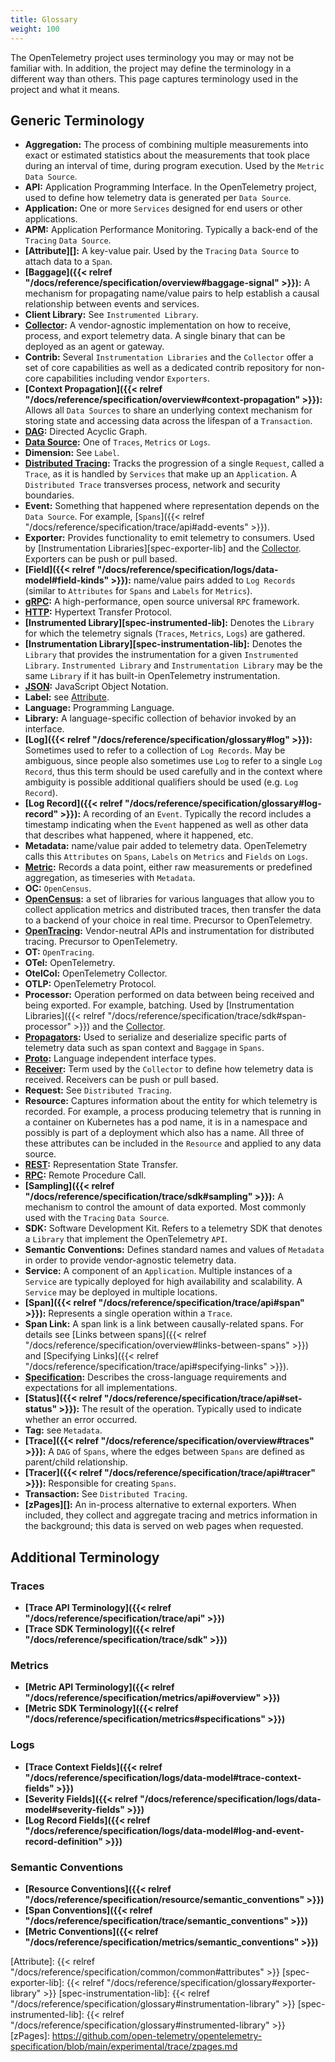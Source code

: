 ```yaml
---
title: Glossary
weight: 100
---
```


The OpenTelemetry project uses terminology you may or may not be familiar with.
In addition, the project may define the terminology in a different way than
others. This page captures terminology used in the project and what it means.

## Generic Terminology

- **Aggregation:** The process of combining multiple measurements into exact or
  estimated statistics about the measurements that took place during an
  interval of time, during program execution. Used by the `Metric` `Data Source`.
- **API:** Application Programming Interface. In the OpenTelemetry project,
  used to define how telemetry data is generated per `Data Source`.
- **Application:** One or more `Services` designed for end users or other applications.
- **APM:** Application Performance Monitoring. Typically a back-end of the
  `Tracing` `Data Source`.
- <a id="attribute"></a>
  **[Attribute][]:** A key-value pair. Used by the `Tracing` `Data Source` to attach data to a `Span`.
- **[Baggage]({{< relref "/docs/reference/specification/overview#baggage-signal" >}}):** A
  mechanism for propagating name/value pairs to help establish a causal
  relationship between events and services.
- **Client Library:** See `Instrumented Library`.
- **[Collector](/docs/collector/):**
  A vendor-agnostic implementation on how to receive, process, and export
  telemetry data. A single binary that can be deployed as an agent or gateway.
- **Contrib:** Several `Instrumentation Libraries` and the `Collector` offer a set
  of core capabilities as well as a dedicated contrib repository for non-core
  capabilities including vendor `Exporters`.
- **[Context
  Propagation]({{< relref "/docs/reference/specification/overview#context-propagation" >}}):**
  Allows all `Data Sources` to share an underlying context mechanism for storing
  state and accessing data across the lifespan of a `Transaction`.
- **[DAG](https://en.wikipedia.org/wiki/Directed_acyclic_graph):** Directed Acyclic Graph.
- **[Data Source](/docs/concepts/data-sources):** One of `Traces`, `Metrics` or `Logs`.
- **Dimension:** See `Label`.
- **[Distributed Tracing](/docs/concepts/data-sources/#traces):**
  Tracks the progression of a single `Request`, called a `Trace`, as it is handled
  by `Services` that make up an `Application`. A `Distributed Trace` transverses
  process, network and security boundaries.
- **Event:** Something that happened where representation depends on the `Data
  Source`. For example,
  [`Spans`]({{< relref "/docs/reference/specification/trace/api#add-events" >}}).
- **Exporter:** Provides functionality to emit telemetry to consumers. Used by
  [Instrumentation Libraries][spec-exporter-lib] and the
  [Collector](/docs/collector/configuration#basics).
  Exporters can be push or pull based.
- **[Field]({{< relref "/docs/reference/specification/logs/data-model#field-kinds" >}}):**
  name/value pairs added to `Log Records` (similar to `Attributes` for `Spans` and
  `Labels` for `Metrics`).
- **[gRPC](https://grpc.io):** A high-performance, open source universal `RPC` framework.
- **[HTTP](https://en.wikipedia.org/wiki/Hypertext_Transfer_Protocol):** Hypertext Transfer Protocol.
- **[Instrumented Library][spec-instrumented-lib]:**
  Denotes the `Library` for which the telemetry signals (`Traces`, `Metrics`, `Logs`)
  are gathered.
- **[Instrumentation Library][spec-instrumentation-lib]:**
  Denotes the `Library` that provides the instrumentation for a given
  `Instrumented Library`. `Instrumented Library` and `Instrumentation Library` may be
  the same `Library` if it has built-in OpenTelemetry instrumentation.
- **[JSON](https://en.wikipedia.org/wiki/JSON):** JavaScript Object Notation.
- **Label:** see [Attribute](#attribute).
- **Language:** Programming Language.
- **Library:** A language-specific collection of behavior invoked by an interface.
- **[Log]({{< relref "/docs/reference/specification/glossary#log" >}}):**
  Sometimes used to refer to a collection of `Log Records`. May be ambiguous,
  since people also sometimes use `Log` to refer to a single `Log Record`, thus
  this term should be used carefully and in the context where ambiguity is
  possible additional qualifiers should be used (e.g. `Log Record`).
- **[Log
  Record]({{< relref "/docs/reference/specification/glossary#log-record" >}}):**
  A recording of an `Event`. Typically the record includes a timestamp indicating
  when the `Event` happened as well as other data that describes what happened,
  where it happened, etc.
- **Metadata:** name/value pair added to telemetry data. OpenTelemetry calls
  this `Attributes` on `Spans`, `Labels` on `Metrics` and `Fields` on `Logs`.
- **[Metric](/docs/concepts/data-sources/#metrics):**
  Records a data point, either raw measurements or predefined aggregation, as
  timeseries with `Metadata`.
- **OC:** `OpenCensus`.
- **[OpenCensus](https://opencensus.io):** a set of libraries for various languages that allow you to
  collect application metrics and distributed traces, then transfer the data to
  a backend of your choice in real time. Precursor to OpenTelemetry.
- **[OpenTracing](https://opentracing.io):** Vendor-neutral APIs and instrumentation for distributed tracing. Precursor to OpenTelemetry.
- **OT:** `OpenTracing`.
- **OTel:** OpenTelemetry.
- **OtelCol:** OpenTelemetry Collector.
- **OTLP:** OpenTelemetry Protocol.
- **Processor:** Operation performed on data between being received and being
  exported. For example, batching. Used by [Instrumentation
  Libraries]({{< relref "/docs/reference/specification/trace/sdk#span-processor" >}})
  and the
  [Collector](/docs/collector/configuration/#processors).
- **[Propagators](/docs/go/instrumentation/#propagators-and-context):** Used to
  serialize and deserialize specific parts of telemetry data such as span
  context and `Baggage` in `Spans`.
- **[Proto](https://github.com/open-telemetry/opentelemetry-proto):** Language independent interface types.
- **[Receiver](/docs/collector/configuration/#receivers):**
  Term used by the `Collector` to define how telemetry data is received.
  Receivers can be push or pull based.
- **Request:** See `Distributed Tracing`.
- **Resource:**
  Captures information about the entity for which telemetry is recorded. For
  example, a process producing telemetry that is running in a container on
  Kubernetes has a pod name, it is in a namespace and possibly is part of a
  deployment which also has a name. All three of these attributes can be
  included in the `Resource` and applied to any data source.
- **[REST](https://en.wikipedia.org/wiki/Representational_state_transfer):** Representation State Transfer.
- **[RPC](https://en.wikipedia.org/wiki/Remote_procedure_call):** Remote Procedure Call.
- **[Sampling]({{< relref "/docs/reference/specification/trace/sdk#sampling" >}}):**
  A mechanism to control the amount of data exported. Most commonly used with
  the `Tracing` `Data Source`.
- **SDK:** Software Development Kit. Refers to a telemetry SDK that denotes a
  `Library` that implement the OpenTelemetry `API`.
- **Semantic Conventions:** Defines standard names and values of `Metadata` in
  order to provide vendor-agnostic telemetry data.
- **Service:** A component of an `Application`. Multiple instances of a
  `Service` are typically deployed for high availability and scalability. A
  `Service` may be deployed in multiple locations.
- **[Span]({{< relref "/docs/reference/specification/trace/api#span" >}}):**
  Represents a single operation within a `Trace`.
- **Span Link:** A span link is a link between causally-related spans. For details see [Links between spans]({{< relref "/docs/reference/specification/overview#links-between-spans" >}}) and [Specifying Links]({{< relref "/docs/reference/specification/trace/api#specifying-links" >}}).
- **[Specification](/docs/concepts/components/#specification):**
  Describes the cross-language requirements and expectations for all
  implementations.
- **[Status]({{< relref "/docs/reference/specification/trace/api#set-status" >}}):**
  The result of the operation. Typically used to indicate whether an error
  occurred.
- **Tag:** see `Metadata`.
- **[Trace]({{< relref "/docs/reference/specification/overview#traces" >}}):**
  A `DAG` of `Spans`, where the edges between `Spans` are defined as
  parent/child relationship.
- **[Tracer]({{< relref "/docs/reference/specification/trace/api#tracer" >}}):**
  Responsible for creating `Spans`.
- **Transaction:** See `Distributed Tracing`.
- **[zPages][]:**
  An in-process alternative to external exporters. When included, they collect
  and aggregate tracing and metrics information in the background; this data is
  served on web pages when requested.

## Additional Terminology

### Traces

- **[Trace API Terminology]({{< relref "/docs/reference/specification/trace/api" >}})**
- **[Trace SDK Terminology]({{< relref "/docs/reference/specification/trace/sdk" >}})**

### Metrics

- **[Metric API Terminology]({{< relref "/docs/reference/specification/metrics/api#overview" >}})**
- **[Metric SDK Terminology]({{< relref "/docs/reference/specification/metrics#specifications" >}})**

### Logs

- **[Trace Context Fields]({{< relref "/docs/reference/specification/logs/data-model#trace-context-fields" >}})**
- **[Severity Fields]({{< relref "/docs/reference/specification/logs/data-model#severity-fields" >}})**
- **[Log Record Fields]({{< relref "/docs/reference/specification/logs/data-model#log-and-event-record-definition" >}})**

### Semantic Conventions

- **[Resource Conventions]({{< relref "/docs/reference/specification/resource/semantic_conventions" >}})**
- **[Span Conventions]({{< relref "/docs/reference/specification/trace/semantic_conventions" >}})**
- **[Metric Conventions]({{< relref "/docs/reference/specification/metrics/semantic_conventions" >}})**

[Attribute]: {{< relref "/docs/reference/specification/common/common#attributes" >}}
[spec-exporter-lib]: {{< relref "/docs/reference/specification/glossary#exporter-library" >}}
[spec-instrumentation-lib]: {{< relref "/docs/reference/specification/glossary#instrumentation-library" >}}
[spec-instrumented-lib]: {{< relref "/docs/reference/specification/glossary#instrumented-library" >}}
[zPages]: https://github.com/open-telemetry/opentelemetry-specification/blob/main/experimental/trace/zpages.md
